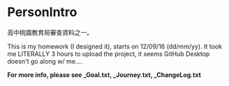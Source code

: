 # PersonIntro

高中桃園教育局審查資料之一。

This is my homework (I designed it), starts on 12/09/16 (dd/mm/yy).
It took me LITERALLY 3 hours to upload the project, it seems GitHub Desktop doesn't go along w/ me....

<strong>For more info, please see _Goal.txt, _Journey.txt, _ChangeLog.txt </strong>
